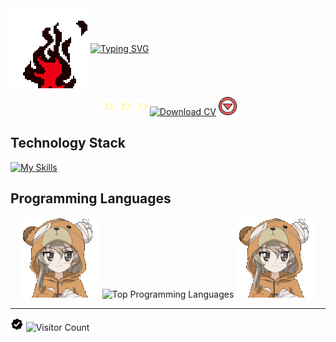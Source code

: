 <!-- https://readme-typing-svg.demolab.com/demo/ -->
<div style="display: flex; align-items: center;">
    <img src="https://github.com/fahadelahikhan/fahadelahikhan/blob/16adf8e2f0e0cc629e1ad6dd9e26ccb31c01cec5/images/gif_firebr.gif" alt="Firebr GIF">
    <a href="https://git.io/typing-svg">
        <img src="https://readme-typing-svg.demolab.com?font=lora&weight=650&size=23&pause=1000&color=FF4C0F&center=false&width=650&height=70&lines=Hi!+I+am+Fahad+Elahi+Khan.;Aspiring+Mechanical+Engineer+%7C+Python+Developer;Thanks+for+visiting.+Have+a+good+day!" alt="Typing SVG">
    </a>
</div>

<div id="profile-views-badge" align="center">

<img src="https://github.com/fahadelahikhan/fahadelahikhan/blob/16adf8e2f0e0cc629e1ad6dd9e26ccb31c01cec5/images/Arrow_1.gif" width="23"> <img src="https://github.com/fahadelahikhan/fahadelahikhan/blob/16adf8e2f0e0cc629e1ad6dd9e26ccb31c01cec5/images/Arrow_1.gif" width="23"> <img src="https://github.com/fahadelahikhan/fahadelahikhan/blob/16adf8e2f0e0cc629e1ad6dd9e26ccb31c01cec5/images/Arrow_1.gif" width="23"> [![Download CV](https://img.shields.io/badge/DOWNLOAD_CV-000000?style=for-the-badge&logo=adobeacrobatreader&logoColor=#d4af37&labelColor=0d0d0d)](https://github.com/fahadelahikhan/fahadelahikhan/blob/f11eb0ce60a3fdbba906691b0ce96fb057ed085b/docs/CV%20coming%20soon.pdf) <img src="https://github.com/fahadelahikhan/fahadelahikhan/blob/1834eacb30e125cfd3e5b101d82ecdc9d347ef55/images/download_cv.svg" width="29">
</div>


## Technology Stack
[![My Skills](https://skillicons.dev/icons?i=py,tensorflow,matlab,latex,c,cpp,fortran,git,notion,html,css)](https://skillicons.dev)

## Programming Languages
<div align="center">
    <img src="https://github.com/fahadelahikhan/fahadelahikhan/blob/8c6e8304b6843e6ba34675c783d61d7a6b992a32/images/YesNodCuteAnimeGirl.gif">
<!-- <img height="170em" src="https://github-readme-stats.vercel.app/api?username=fahadelahikhan&theme=midnight-purple&show_icons=true&hide_border=true&count_private=true&ring_color=00ffff&rank_icon=github&number_format=short" alt="GitHub Stats: Fahad Elahi Khan" /> -->
<img height="150em" src="https://github-readme-stats.vercel.app/api/top-langs/?username=fahadelahikhan&&langs_count=10&theme=apprentice&hide_border=true&layout=compact" alt="Top Programming Languages" /> <img src="https://github.com/fahadelahikhan/fahadelahikhan/blob/8c6e8304b6843e6ba34675c783d61d7a6b992a32/images/YesNodCuteAnimeGirl.gif">
</div>

---
<img src="https://github.com/fahadelahikhan/fahadelahikhan/blob/16adf8e2f0e0cc629e1ad6dd9e26ccb31c01cec5/images/verified.gif" alt="Verified Badge" height="21"> ![Visitor Count](https://komarev.com/ghpvc/?username=fahadelahikhan&style=plastic&label=Profile+Views&abbreviated=true&color=red)

<!--
&nbsp; this is used for horizontal spacing
-->
